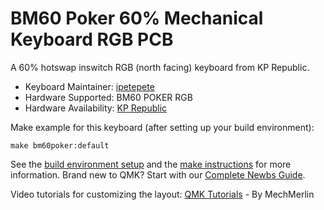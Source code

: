 # BM60 Poker 60% Mechanical Keyboard RGB PCB

A 60% hotswap inswitch RGB (north facing) keyboard from KP Republic. 

* Keyboard Maintainer: [ipetepete](https://github.com/ipetepete)
* Hardware Supported: BM60 POKER RGB
* Hardware Availability: [KP Republic](https://kprepublic.com/products/bm60-rgb-poker-60-gh60-hot-swap-custom-mechanical-keyboard-pcb-program-qmk-underglow-type-c)

Make example for this keyboard (after setting up your build environment):

    make bm60poker:default

See the [build environment setup](https://docs.qmk.fm/#/getting_started_build_tools) and the [make instructions](https://docs.qmk.fm/#/getting_started_make_guide) for more information. Brand new to QMK? Start with our [Complete Newbs Guide](https://docs.qmk.fm/#/newbs).

Video tutorials for customizing the layout: [QMK Tutorials](https://www.youtube.com/playlist?list=PLZlceRZZjRugJFL-vnenYnDrbMc6wu_e_) - By MechMerlin
